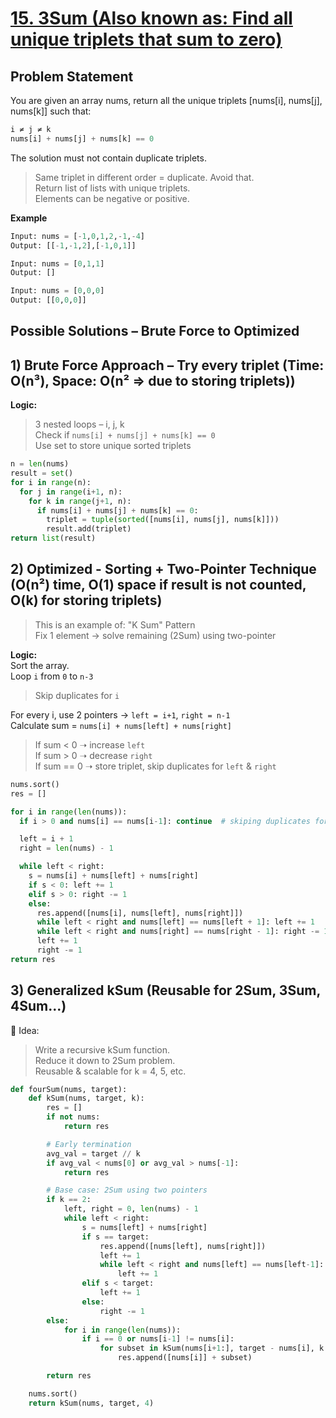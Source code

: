 # [15. 3Sum (Also known as: Find all unique triplets that sum to zero)](https://leetcode.com/problems/3sum/description/)

## Problem Statement
You are given an array nums, return all the unique triplets [nums[i], nums[j], nums[k]] such that:
```python
i ≠ j ≠ k  
nums[i] + nums[j] + nums[k] == 0
```
The solution must not contain duplicate triplets. 
> Same triplet in different order = duplicate. Avoid that.  
> Return list of lists with unique triplets.  
> Elements can be negative or positive.  

**Example**
```python
Input: nums = [-1,0,1,2,-1,-4]
Output: [[-1,-1,2],[-1,0,1]]
```
```python
Input: nums = [0,1,1]
Output: []
```
```python
Input: nums = [0,0,0]
Output: [[0,0,0]]
```
## Possible Solutions – Brute Force to Optimized
## 1) Brute Force Approach – Try every triplet (Time: O(n³), Space: O(n² => due to storing triplets))  
**Logic:**
> 3 nested loops – i, j, k  
> Check if `nums[i] + nums[j] + nums[k] == 0`  
> Use set to store unique sorted triplets  
```python
n = len(nums)
result = set()
for i in range(n):
  for j in range(i+1, n):
    for k in range(j+1, n):
      if nums[i] + nums[j] + nums[k] == 0:
        triplet = tuple(sorted([nums[i], nums[j], nums[k]]))
        result.add(triplet)
return list(result)
```

## 2) Optimized - Sorting + Two-Pointer Technique (O(n²) time, O(1) space if result is not counted, O(k) for storing triplets)  
> This is an example of: "K Sum" Pattern  
> Fix 1 element → solve remaining (2Sum) using two-pointer

**Logic:**  
Sort the array.  
Loop `i` from `0` to `n-3`   
> Skip duplicates for `i`

For every i, use 2 pointers → `left = i+1`, `right = n-1`  
Calculate sum = `nums[i] + nums[left] + nums[right]`    
> If sum < 0 ➝ increase `left`  
> If sum > 0 ➝ decrease `right`  
> If sum == 0 ➝ store triplet, skip duplicates for `left` & `right`    
```python
nums.sort()
res = []

for i in range(len(nums)):
  if i > 0 and nums[i] == nums[i-1]: continue  # skiping duplicates for i

  left = i + 1
  right = len(nums) - 1

  while left < right:
    s = nums[i] + nums[left] + nums[right]
    if s < 0: left += 1
    elif s > 0: right -= 1
    else:
      res.append([nums[i], nums[left], nums[right]])
      while left < right and nums[left] == nums[left + 1]: left += 1   # skiping duplicates for left
      while left < right and nums[right] == nums[right - 1]: right -= 1   # skiping duplicates for right
      left += 1
      right -= 1
return res
```

## 3) Generalized kSum (Reusable for 2Sum, 3Sum, 4Sum...)
🧠 Idea:
> Write a recursive kSum function.  
> Reduce it down to 2Sum problem.  
> Reusable & scalable for k = 4, 5, etc.

```python
def fourSum(nums, target):
    def kSum(nums, target, k):
        res = []
        if not nums:
            return res

        # Early termination
        avg_val = target // k
        if avg_val < nums[0] or avg_val > nums[-1]:
            return res

        # Base case: 2Sum using two pointers
        if k == 2:
            left, right = 0, len(nums) - 1
            while left < right:
                s = nums[left] + nums[right]
                if s == target:
                    res.append([nums[left], nums[right]])
                    left += 1
                    while left < right and nums[left] == nums[left-1]:
                        left += 1
                elif s < target:
                    left += 1
                else:
                    right -= 1
        else:
            for i in range(len(nums)):
                if i == 0 or nums[i-1] != nums[i]:
                    for subset in kSum(nums[i+1:], target - nums[i], k - 1):
                        res.append([nums[i]] + subset)

        return res

    nums.sort()
    return kSum(nums, target, 4)
```